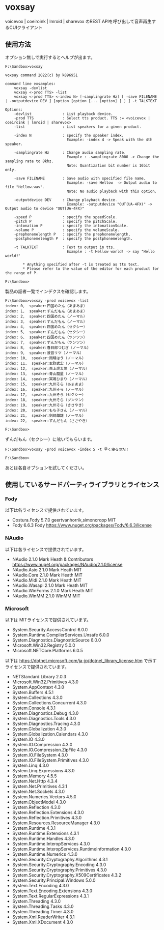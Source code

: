 # voxsay

voicevox | coeiroink | lmroid | sharevox のREST APIを呼び出して音声再生するCUIクライアント

## 使用方法

オプション無しで実行するとヘルプが出ます。

```
F:\Sandbox>voxsay

voxsay command 2022(c) by k896951

command line exsamples:
    voxsay -devlist
    voxsay <-prod TTS> -list
    voxsay <-prod TTS> <-index N> [-samplingrate Hz] [ -save FILENAME | -outputdevice DEV ] [option [option [... [option] ] ] ] -t TALKTEXT

Options:
    -devlist              : List playback device.
    -prod TTS             : Select tts product. TTS := <voicevox | coeiroink | lmroid | sharevox>
    -list                 : List speakers for a given product.

    -index N              : specify the speaker index.
                            Example: -index 4 -> Speak with the 4th speaker.

    -samplingrate Hz      : Change audio sampling rate.
                            Example : -samplingrate 8000 -> Change the sampling rate to 8khz.
                            Note: Quantization bit number is 16bit only.

    -save FILENAME        : Save audio with specified file name.
                            Example: -save Hellow  -> Output audio to file "Hellow.wav".
                            Note: No audio playback with this option.

    -outputdevice DEV     : Change playback device.
                            Example: -outputdevice "OUT(UA-4FX)" -> Output audio to device "OUT(UA-4FX)"

    -speed P              : specify the speedScale.
    -pitch P              : specify the pitchScale.
    -intonation P         : specify the intonationScale.
    -volume P             : specify the volumeScale.
    -prephonemelength P   : specify the prephonemelength.
    -postphonemelength P  : specify the postphonemelength.

    -t TALKTEXT           : Text to output in tts.
                            Example : -t Hellow world! -> say "Hello world!"

        * Anything specified after -t is treated as tts text.
        * Please refer to the value of the editor for each product for the range of P.

F:\Sandbox>
```

製品の話者一覧でインデクスを確認します。

```
F:\Sandbox>voxsay -prod voicevox -list
index: 0,  speaker:四国めたん（あまあま）
index: 1,  speaker:ずんだもん（あまあま）
index: 2,  speaker:四国めたん（ノーマル）
index: 3,  speaker:ずんだもん（ノーマル）
index: 4,  speaker:四国めたん（セクシー）
index: 5,  speaker:ずんだもん（セクシー）
index: 6,  speaker:四国めたん（ツンツン）
index: 7,  speaker:ずんだもん（ツンツン）
index: 8,  speaker:春日部つむぎ（ノーマル）
index: 9,  speaker:波音リツ（ノーマル）
index: 10,  speaker:雨晴はう（ノーマル）
index: 11,  speaker:玄野武宏（ノーマル）
index: 12,  speaker:白上虎太郎（ノーマル）
index: 13,  speaker:青山龍星（ノーマル）
index: 14,  speaker:冥鳴ひまり（ノーマル）
index: 15,  speaker:九州そら（あまあま）
index: 16,  speaker:九州そら（ノーマル）
index: 17,  speaker:九州そら（セクシー）
index: 18,  speaker:九州そら（ツンツン）
index: 19,  speaker:九州そら（ささやき）
index: 20,  speaker:もち子さん（ノーマル）
index: 21,  speaker:剣崎雌雄（ノーマル）
index: 22,  speaker:ずんだもん（ささやき）

F:\Sandbox>
```

ずんだもん（セクシー）に呟いてもらいます。

```
F:\Sandbox>voxsay -prod voicevox -index 5 -t 早く寝るのだ！

F:\Sandbox>
```

あとは各自オプションを試してください。


## 使用しているサードパーティライブラリとライセンス

### Fody

以下は各ライセンスで提供されています。

- Costura.Fody	5.7.0	geertvanhorrik,simoncropp	MIT
- Fody	6.6.3	Fody	https://www.nuget.org/packages/Fody/6.6.3/license

### NAudio

以下は各ライセンスで提供されています。

- NAudio	2.1.0	Mark Heath & Contributors	https://www.nuget.org/packages/NAudio/2.1.0/license
- NAudio.Asio	2.1.0	Mark Heath	MIT
- NAudio.Core	2.1.0	Mark Heath	MIT
- NAudio.Midi	2.1.0	Mark Heath	MIT
- NAudio.Wasapi	2.1.0	Mark Heath	MIT
- NAudio.WinForms	2.1.0	Mark Heath	MIT
- NAudio.WinMM	2.1.0	WinMM	MIT

### Microsoft

以下は MITライセンスで提供されています。

- System.Security.AccessControl	6.0.0
- System.Runtime.CompilerServices.Unsafe	6.0.0
- System.Diagnostics.DiagnosticSource	6.0.0
- Microsoft.Win32.Registry	5.0.0
- Microsoft.NETCore.Platforms	6.0.5

以下は https://dotnet.microsoft.com/ja-jp/dotnet_library_license.htm で示すライセンスで提供されています。

- NETStandard.Library	2.0.3
- Microsoft.Win32.Primitives	4.3.0
- System.AppContext	4.3.0
- System.Buffers	4.5.1
- System.Collections	4.3.0
- System.Collections.Concurrent	4.3.0
- System.Console	4.3.1
- System.Diagnostics.Debug	4.3.0
- System.Diagnostics.Tools	4.3.0
- System.Diagnostics.Tracing	4.3.0
- System.Globalization	4.3.0
- System.Globalization.Calendars	4.3.0
- System.IO	4.3.0
- System.IO.Compression	4.3.0
- System.IO.Compression.ZipFile	4.3.0
- System.IO.FileSystem	4.3.0
- System.IO.FileSystem.Primitives	4.3.0
- System.Linq	4.3.0
- System.Linq.Expressions	4.3.0
- System.Memory	4.5.5
- System.Net.Http	4.3.4
- System.Net.Primitives	4.3.1
- System.Net.Sockets	4.3.0
- System.Numerics.Vectors	4.5.0
- System.ObjectModel	4.3.0
- System.Reflection	4.3.0
- System.Reflection.Extensions	4.3.0
- System.Reflection.Primitives	4.3.0
- System.Resources.ResourceManager	4.3.0
- System.Runtime	4.3.1
- System.Runtime.Extensions	4.3.1
- System.Runtime.Handles	4.3.0
- System.Runtime.InteropServices	4.3.0
- System.Runtime.InteropServices.RuntimeInformation	4.3.0
- System.Runtime.Numerics	4.3.0
- System.Security.Cryptography.Algorithms	4.3.1
- System.Security.Cryptography.Encoding	4.3.0
- System.Security.Cryptography.Primitives	4.3.0
- System.Security.Cryptography.X509Certificates	4.3.2
- System.Security.Principal.Windows	5.0.0
- System.Text.Encoding	4.3.0
- System.Text.Encoding.Extensions	4.3.0
- System.Text.RegularExpressions	4.3.1
- System.Threading	4.3.0
- System.Threading.Tasks	4.3.0
- System.Threading.Timer	4.3.0
- System.Xml.ReaderWriter	4.3.1
- System.Xml.XDocument	4.3.0
